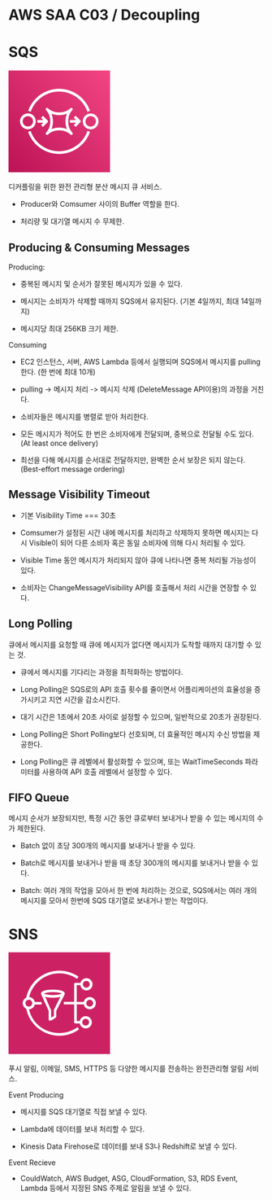 # AWS SAA C03 / Decoupling

# SQS

![SQS](../pictures/SQS.png)

디커플링을 위한 완전 관리형 분산 메시지 큐 서비스.

- Producer와 Comsumer 사이의 Buffer 역할을 한다.

- 처리량 및 대기열 메시지 수 무제한.

## Producing & Consuming Messages

Producing:

- 중복된 메시지 및 순서가 잘못된 메시지가 있을 수 있다.

- 메시지는 소비자가 삭제할 때까지 SQS에서 유지된다. (기본 4일까지, 최대 14일까지)

- 메시지당 최대 256KB 크기 제한.

Consuming

- EC2 인스턴스, 서버, AWS Lambda 등에서 실행되며 SQS에서 메시지를 pulling한다. (한 번에 최대 10개)

- pulling -> 메시지 처리 -> 메시지 삭제 (DeleteMessage API이용)의 과정을 거친다.

- 소비자들은 메시지를 병렬로 받아 처리한다.

- 모든 메시지가 적어도 한 번은 소비자에게 전달되며, 중복으로 전달될 수도 있다. (At least once delivery)

- 최선을 다해 메시지를 순서대로 전달하지만, 완벽한 순서 보장은 되지 않는다. (Best-effort message ordering)

## Message Visibility Timeout

- 기본 Visibility Time === 30초

- Comsumer가 설정된 시간 내에 메시지를 처리하고 삭제하지 못하면 메시지는 다시 Visible이 되어 다른 소비자 혹은 동일 소비자에 의해 다시 처리될 수 있다.

- Visible Time 동안 메시지가 처리되지 않아 큐에 나타나면 중복 처리될 가능성이 있다.

- 소비자는 ChangeMessageVisibility API를 호출해서 처리 시간을 연장할 수 있다.

## Long Polling

큐에서 메시지를 요청할 때 큐에 메시지가 없다면 메시지가 도착할 때까지 대기할 수 있는 것.

- 큐에서 메시지를 기다리는 과정을 최적화하는 방법이다.

- Long Polling은 SQS로의 API 호출 횟수를 줄이면서 어플리케이션의 효율성을 증가시키고 지연 시간을 감소시킨다.

- 대기 시간은 1초에서 20초 사이로 설정할 수 있으며, 일반적으로 20초가 권장된다.

- Long Polling은 Short Polling보다 선호되며, 더 효율적인 메시지 수신 방법을 제공한다.

- Long Polling은 큐 레벨에서 활성화할 수 있으며, 또는 WaitTimeSeconds 파라미터를 사용하여 API 호출 레벨에서 설정할 수 있다.

## FIFO Queue

메시지 순서가 보장되지만, 특정 시간 동안 큐로부터 보내거나 받을 수 있는 메시지의 수가 제한된다.

- Batch 없이 초당 300개의 메시지를 보내거나 받을 수 있다.

- Batch로 메시지를 보내거나 받을 때 초당 300개의 메시지를 보내거나 받을 수 있다.

- Batch: 여러 개의 작업을 모아서 한 번에 처리하는 것으로, SQS에서는 여러 개의 메시지를 모아서 한번에 SQS 대기열로 보내거나 받는 작업이다.

# SNS

![SNS](../pictures/SNS.png)

푸시 알림, 이메일, SMS, HTTPS 등 다양한 메시지를 전송하는 완전관리형 알림 서비스.

Event Producing

- 메시지를 SQS 대기열로 직접 보낼 수 있다.

- Lambda에 데이터를 보내 처리할 수 있다.

- Kinesis Data Firehose로 데이터를 보내 S3나 Redshift로 보낼 수 있다.

Event Recieve

- CouldWatch, AWS Budget, ASG, CloudFormation, S3, RDS Event, Lambda 등에서 지정된 SNS 주제로 알림을 보낼 수 있다.
